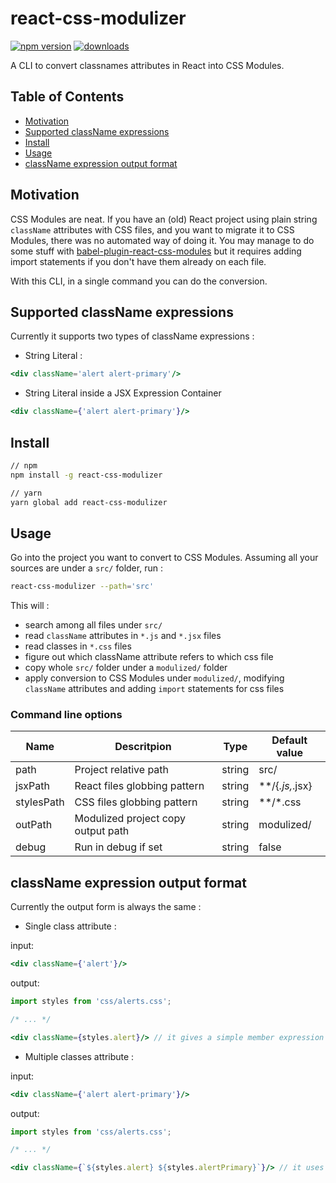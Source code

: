 # react-css-modulizer
[![npm version](https://img.shields.io/npm/v/react-css-modulizer.svg?style=flat-square)](https://www.npmjs.com/package/react-css-modulizer)
[![downloads](https://img.shields.io/npm/dm/react-css-modulizer.svg?style=flat-square)](https://npm-stat.com/charts.html?package=react-css-modulizer)

A CLI to convert classnames attributes in React into CSS Modules.

## Table of Contents
- [Motivation](#motivation)
- [Supported className expressions](#supported-classname-expressions)
- [Install](#install)
- [Usage](#usage)
- [className expression output format](#classname-expression-output-format)

## Motivation
CSS Modules are neat. If you have an (old) React project using plain string ```className``` attributes with CSS files, and you want to migrate it to CSS Modules, there was no automated way of doing it.
You may manage to do some stuff with [babel-plugin-react-css-modules](https://github.com/gajus/babel-plugin-react-css-modules) but it requires adding import statements if you don't have them already on each file.

With this CLI, in a single command you can do the conversion.

## Supported className expressions
Currently it supports two types of className expressions :
- String Literal :
```jsx harmony
<div className='alert alert-primary'/>
``` 
- String Literal inside a JSX Expression Container
```jsx harmony
<div className={'alert alert-primary'}/>
```

## Install
```bash
// npm
npm install -g react-css-modulizer

// yarn
yarn global add react-css-modulizer
```

## Usage
Go into the project you want to convert to CSS Modules. Assuming all your sources are under a ```src/``` folder, run :
```bash
react-css-modulizer --path='src'
```

This will :
 - search among all files under ```src/```
 - read ```className``` attributes in ```*.js``` and ```*.jsx``` files
 - read classes in ```*.css``` files
 - figure out which className attribute refers to which css file
 - copy whole ```src/``` folder under a ```modulized/``` folder
 - apply conversion to CSS Modules under ```modulized/```, modifying ```className``` attributes and adding ```import``` statements for css files

### Command line options
| Name       | Descritpion                        | Type   | Default value   |
|------------|------------------------------------|--------|-----------------|
| path       | Project relative path              | string | src/            |
| jsxPath    | React files globbing pattern       | string | **/{*.js,*.jsx} |
| stylesPath | CSS files globbing pattern         | string | **/*.css        |
| outPath    | Modulized project copy output path | string | modulized/      |
| debug      | Run in debug if set                | string | false           |

## className expression output format
Currently the output form is always the same :
- Single class attribute :

input:
```jsx harmony
<div className={'alert'}/>
```
output:
```jsx harmony
import styles from 'css/alerts.css';

/* ... */

<div className={styles.alert}/> // it gives a simple member expression
```
- Multiple classes attribute :


input:
```jsx harmony
<div className={'alert alert-primary'}/>
```
output:
```jsx harmony
import styles from 'css/alerts.css';

/* ... */

<div className={`${styles.alert} ${styles.alertPrimary}`}/> // it uses a template litteral
```
